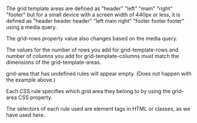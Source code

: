 The grid template areas are defined as "header" "left" "main" "right" "footer" but for a small device with a screen width of 440px or less, it is defined as "header header header" "left main right" "footer footer footer" using a media query.

The grid-rows property value also changes based on the media query.

The values for the number of rows you add for grid-template-rows and number of columns you add for grid-template-columns must match the dimensions of the grid-template-areas.  

grid-area that has undefined rules will appear empty. (Does not happen with the example above.)

Each CSS rule specifies which grid area they belong to by using the grid-area CSS property.

The selectors of each rule used are element tags in HTML or classes, as we have used here. 
